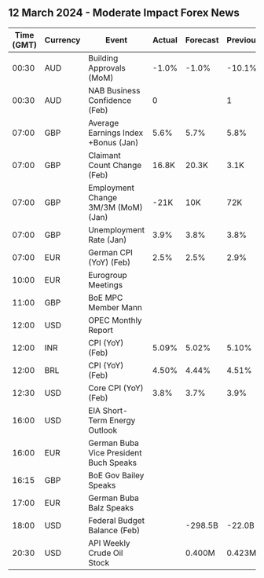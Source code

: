 ## 12 March 2024 - Moderate Impact Forex News

| Time (GMT) | Currency | Event | Actual | Forecast | Previous |
|------|----------|-------|--------|----------|----------|
| 00:30 | AUD | Building Approvals (MoM) | -1.0% | -1.0% | -10.1% |
| 00:30 | AUD | NAB Business Confidence (Feb) | 0 |  | 1 |
| 07:00 | GBP | Average Earnings Index +Bonus (Jan) | 5.6% | 5.7% | 5.8% |
| 07:00 | GBP | Claimant Count Change (Feb) | 16.8K | 20.3K | 3.1K |
| 07:00 | GBP | Employment Change 3M/3M (MoM) (Jan) | -21K | 10K | 72K |
| 07:00 | GBP | Unemployment Rate (Jan) | 3.9% | 3.8% | 3.8% |
| 07:00 | EUR | German CPI (YoY) (Feb) | 2.5% | 2.5% | 2.9% |
| 10:00 | EUR | Eurogroup Meetings |  |  |  |
| 11:00 | GBP | BoE MPC Member Mann |  |  |  |
| 12:00 | USD | OPEC Monthly Report |  |  |  |
| 12:00 | INR | CPI (YoY) (Feb) | 5.09% | 5.02% | 5.10% |
| 12:00 | BRL | CPI (YoY) (Feb) | 4.50% | 4.44% | 4.51% |
| 12:30 | USD | Core CPI (YoY) (Feb) | 3.8% | 3.7% | 3.9% |
| 16:00 | USD | EIA Short-Term Energy Outlook |  |  |  |
| 16:00 | EUR | German Buba Vice President Buch Speaks |  |  |  |
| 16:15 | GBP | BoE Gov Bailey Speaks |  |  |  |
| 17:00 | EUR | German Buba Balz Speaks |  |  |  |
| 18:00 | USD | Federal Budget Balance (Feb) |  | -298.5B | -22.0B |
| 20:30 | USD | API Weekly Crude Oil Stock |  | 0.400M | 0.423M |
